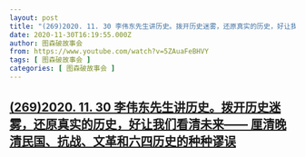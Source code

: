 ```yaml
---
layout: post
title: "(269)2020. 11. 30 李伟东先生讲历史。拨开历史迷雾，还原真实的历史，好让我们看清未来—— 厘清晚清民国、抗战、文革和六四历史的种种谬误"
date: 2020-11-30T16:19:55.000Z
author: 图森破故事会
from: https://www.youtube.com/watch?v=5ZAuaFeBHVY
tags: [ 图森破故事会 ]
categories: [ 图森破故事会 ]
---
```

<!--1606753195000-->
[(269)2020. 11. 30 李伟东先生讲历史。拨开历史迷雾，还原真实的历史，好让我们看清未来—— 厘清晚清民国、抗战、文革和六四历史的种种谬误](https://www.youtube.com/watch?v=5ZAuaFeBHVY)
------

<div>

</div>
